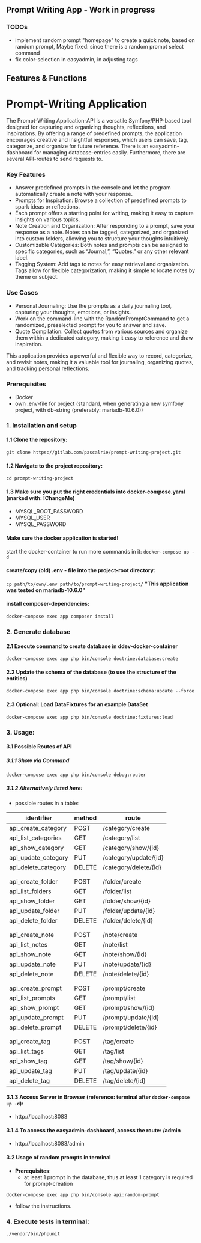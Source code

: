 ## Prompt Writing App - Work in progress

### TODOs

- implement random prompt "homepage" to create a quick note, based on random prompt, Maybe fixed: since there is a random prompt select command
- fix color-selection in easyadmin, in adjusting tags

## Features & Functions

# Prompt-Writing Application

The Prompt-Writing Application-API is a versatile Symfony/PHP-based tool designed for capturing and organizing thoughts, reflections,
and inspirations. By offering a range of predefined prompts, the application encourages creative and insightful responses,
which users can save, tag, categorize, and organize for future reference. There is an easyadmin-dashboard for managing
database-entries easily. Furthermore, there are several API-routes to send requests to.

### Key Features

- Answer predefined prompts in the console and let the program automatically create a note with your response.
- Prompts for Inspiration: Browse a collection of predefined prompts to spark ideas or reflections.
- Each prompt offers a starting point for writing, making it easy to capture insights on various topics.
- Note Creation and Organization: After responding to a prompt, save your response as a note. Notes can be tagged, categorized, and organized into custom folders, allowing you to structure your thoughts intuitively.
- Customizable Categories: Both notes and prompts can be assigned to specific categories, such as “Journal,”, “Quotes,” or any other relevant label.
- Tagging System: Add tags to notes for easy retrieval and organization. Tags allow for flexible categorization, making it simple to locate notes by theme or subject.

### Use Cases

- Personal Journaling: Use the prompts as a daily journaling tool, capturing your thoughts, emotions, or insights.
- Work on the command-line with the RandomPromptCommand to get a randomized, preselected prompt for you to answer and save.
- Quote Compilation: Collect quotes from various sources and organize them within a dedicated category, making it easy to reference and draw inspiration.

This application provides a powerful and flexible way to record, categorize, and revisit notes, making it a valuable tool for journaling, organizing quotes, and tracking personal reflections.

### Prerequisites

- Docker
- own .env-file for project (standard, when generating a new symfony project, with db-string (preferably: mariadb-10.6.0))

### 1. Installation and setup

#### 1.1 Clone the repository:

```git clone https://gitlab.com/pascalrie/prompt-writing-project.git```

#### 1.2 Navigate to the project repository:

```cd prompt-writing-project```

#### 1.3 Make sure you put the right credentials into docker-compose.yaml (marked with: !ChangeMe)
- MYSQL_ROOT_PASSWORD
- MYSQL_USER
- MYSQL_PASSWORD

#### Make sure the docker application is started!

start the docker-container to run more commands in it:
```docker-compose up -d```

#### create/copy (old) .env - file into the project-root directory:
```cp path/to/own/.env path/to/prompt-writing-project/```
**"This application was tested on mariadb-10.6.0"**

#### install composer-dependencies:
```docker-compose exec app composer install```
### 2. Generate database

#### 2.1 Execute command to create database in ddev-docker-container
```docker-compose exec app php bin/console doctrine:database:create```

#### 2.2 Update the schema of the database (to use the structure of the entities)

```docker-compose exec app php bin/console doctrine:schema:update --force```

#### 2.3 Optional: Load DataFixtures for an example DataSet
```docker-compose exec app php bin/console doctrine:fixtures:load```

### 3. Usage:

#### 3.1 Possible Routes of API

##### 3.1.1 Show via Command
```docker-compose exec app php bin/console debug:router```
##### 3.1.2 Alternatively listed here:
- possible routes in a table:

| 	identifier         | method	 | route	                 |
|---------------------|---------|------------------------|
| api_create_category | POST    | /category/create       |
| api_list_categories | GET     | /category/list         |
| api_show_category   | GET     | /category/show/{id}    |
| api_update_category | PUT	    | /category/update/{id}  |
| api_delete_category | DELETE	 | 	/category/delete/{id} |
|                     |         |                        |
|                     |         |                        |
| api_create_folder   | POST	   | 	/folder/create        |
| api_list_folders	   | GET	    | 	/folder/list          |
| api_show_folder	    | GET     | 	/folder/show/{id}     |
| api_update_folder   | 	PUT    | 	/folder/update/{id}   |
| api_delete_folder	  | DELETE	 | 	/folder/delete/{id}   |
| 	                   | 	       | 	                      |
| 	                   | 	       | 	                      |
| api_create_note	    | POST	   | 	/note/create          |
| api_list_notes	     | GET 	   | 	 /note/list           |
| api_show_note	      | GET	    | 	  /note/show/{id}     |
| api_update_note	    | PUT	    | 	/note/update/{id}     |
| api_delete_note	    | DELETE	 | 	/note/delete/{id}     |
| 	                   | 	       | 	                      |
| 	                   | 	       | 	                      |
| api_create_prompt 	 | POST	   | 	 /prompt/create       |
| api_list_prompts	   | GET	    | 	  /prompt/list        |
| api_show_prompt	    | GET	    | 	  /prompt/show/{id}   |
| api_update_prompt	  | PUT	    | 	  /prompt/update/{id} |
| api_delete_prompt	  | DELETE	 | 	/prompt/delete/{id}   |
| 	                   | 	       | 	                      |
| 	                   | 	       | 	                      |
| api_create_tag	     | POST	   | 	 /tag/create          |
| api_list_tags	      | GET	    | 	 /tag/list            |
| api_show_tag	       | GET	    | 	 /tag/show/{id}       |
| api_update_tag	     | PUT	    | 	 /tag/update/{id}     |
| api_delete_tag	     | DELETE	 | 	  /tag/delete/{id}    |

#### 3.1.3 Access Server in Browser (reference: terminal after ```docker-compose up -d```):
-  http://localhost:8083

#### 3.1.4 To access the easyadmin-dashboard, access the route: /admin
- http://localhost:8083/admin

#### 3.2 Usage of random prompts in terminal
- **Prerequisites**:
  - at least 1 prompt in the database, thus at least 1 category is required for prompt-creation

```docker-compose exec app php bin/console api:random-prompt```

- follow the instructions.
### 4. Execute tests in terminal:
```./vendor/bin/phpunit```